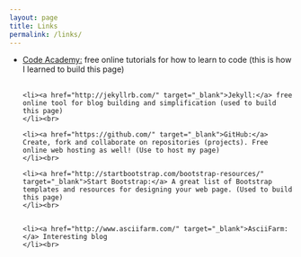 ```yaml
---
layout: page
title: Links
permalink: /links/
---
```


<ul class="nobullets">
	<li><a href="http://www.codecademy.com/" target="_blank">Code Academy:</a> free online tutorials for how to learn to code (this is how I learned to build this page)
	</li><br>

	<li><a href="http://jekyllrb.com/" target="_blank">Jekyll:</a> free online tool for blog building and simplification (used to build this page)
	</li><br>

	<li><a href="https://github.com/" target="_blank">GitHub:</a> Create, fork and collaborate on repositories (projects). Free online web hosting as well! (Use to host my page)
	</li><br>

	<li><a href="http://startbootstrap.com/bootstrap-resources/" target="_blank">Start Bootstrap:</a> A great list of Bootstrap templates and resources for designing your web page. (Used to build this page)
	</li><br>


	<li><a href="http://www.asciifarm.com/" target="_blank">AsciiFarm:</a> Interesting blog
	</li><br>

	

	
</ul>

